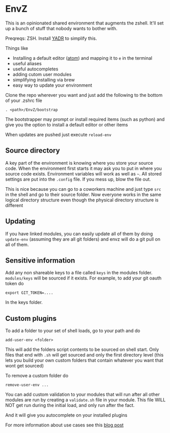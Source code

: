 EnvZ
====

This is an opinionated shared environment that augments the zshell.  It'll set up a bunch of stuff that nobody wants to bother with.

Preqreqs: ZSH.  Install [YADR](https://github.com/skwp/dotfiles) to simplify this.

Things like

- Installing a default editor ([atom](https://atom.io/)) and mapping it to `e` in the terminal
- useful aliases 
- useful autocompletes
- adding cutom user modules
- simplifying installing via brew
- easy way to update your environment 

Clone the repo wherever you want and just add the following to the bottom of your .zshrc file
```
. <path>/EnvZ/bootstrap
```

The bootstrapper may prompt or install required items (such as python) and give you the option to install a default editor or other items

When updates are pushed just execute `reload-env`

## Source directory

A key part of the environment is knowing where you store your source code. When the environment first starts it may ask you to put in where you source code exists.  Environment variables will work as well as `~`. All stored settings are put into the `.config` file. If you mess up, blow the file out.

This is nice because you can go to a coworkers machine and just type `src` in the shell and go to their source folder. Now everyone works in the same logical directory structure even though the physical directory structure is different

## Updating 

If you have linked modules, you can easily update all of them by doing `update-env` (assuming they are all git folders) and envz will do a git pull on all of them.

## Sensitive information

Add any non shareable keys to a file called `keys` in the modules folder. `modules/keys` will be sourced if it exists.  For example, to add your git 
oauth token do

```
export GIT_TOKEN=....
``` 

In the keys folder.  

## Custom plugins

To add a folder to your set of shell loads, go to your path and do 

```
add-user-env <folder>
```

This will add the folders script contents to be sourced on shell start. Only files that end with `.sh` will get sourced and only the first directory level (this lets you build your own custom folders that contain whatever you want that wont get sourced)

To remove a custom folder do

```
remove-user-env ...
```

You can add custom validation to your modules that will run after all other modules are run by creating a `validate.sh` file in your module.  This file WILL NOT get run during the initial load, and only run after the fact.

And it will give you autocomplete on your installed plugins

For more information about use cases see this [blog post](http://onoffswitch.net/shareable-zsh-environment-envz/)
